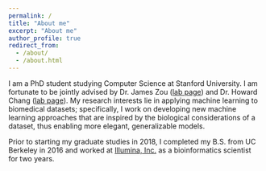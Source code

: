 ```yaml
---
permalink: /
title: "About me"
excerpt: "About me"
author_profile: true
redirect_from: 
  - /about/
  - /about.html
---
```


I am a PhD student studying Computer Science at Stanford University. I am fortunate to be jointly advised by Dr. James Zou ([lab page](https://www.james-zou.com)) and Dr. Howard Chang ([lab page](http://changlab.stanford.edu)). My research interests lie in applying machine learning to biomedical datasets; specifically, I work on developing new machine learning approaches that are inspired by the biological considerations of a dataset, thus enabling more elegant, generalizable models.

Prior to starting my graduate studies in 2018, I completed my B.S. from UC Berkeley in 2016 and worked at [Illumina, Inc.](https://www.illumina.com) as a bioinformatics scientist for two years.
